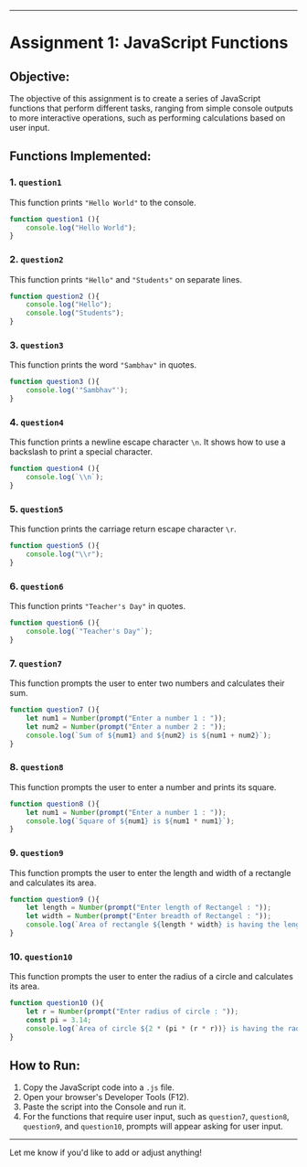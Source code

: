 
---

# **Assignment 1: JavaScript Functions**

## **Objective:**
The objective of this assignment is to create a series of JavaScript functions that perform different tasks, ranging from simple console outputs to more interactive operations, such as performing calculations based on user input.

## **Functions Implemented:**

### 1. **`question1`**
This function prints `"Hello World"` to the console.
```javascript
function question1 (){
    console.log("Hello World");
}
```

### 2. **`question2`**
This function prints `"Hello"` and `"Students"` on separate lines.
```javascript
function question2 (){
    console.log("Hello");
    console.log("Students");
}
```

### 3. **`question3`**
This function prints the word `"Sambhav"` in quotes.
```javascript
function question3 (){
    console.log('"Sambhav"');
}
```

### 4. **`question4`**
This function prints a newline escape character `\n`. It shows how to use a backslash to print a special character.
```javascript
function question4 (){
    console.log(`\\n`);
}
```

### 5. **`question5`**
This function prints the carriage return escape character `\r`.
```javascript
function question5 (){
    console.log("\\r");
}
```

### 6. **`question6`**
This function prints `"Teacher's Day"` in quotes.
```javascript
function question6 (){
    console.log(`"Teacher's Day"`);
}
```

### 7. **`question7`**
This function prompts the user to enter two numbers and calculates their sum.
```javascript
function question7 (){
    let num1 = Number(prompt("Enter a number 1 : "));
    let num2 = Number(prompt("Enter a number 2 : "));
    console.log(`Sum of ${num1} and ${num2} is ${num1 + num2}`);
}
```

### 8. **`question8`**
This function prompts the user to enter a number and prints its square.
```javascript
function question8 (){
    let num1 = Number(prompt("Enter a number 1 : "));
    console.log(`Square of ${num1} is ${num1 * num1}`);
}
```

### 9. **`question9`**
This function prompts the user to enter the length and width of a rectangle and calculates its area.
```javascript
function question9 (){
    let length = Number(prompt("Enter length of Rectangel : "));
    let width = Number(prompt("Enter breadth of Rectangel : "));
    console.log(`Area of rectangle ${length * width} is having the length ${length} and breadth ${width}`);
}
```

### 10. **`question10`**
This function prompts the user to enter the radius of a circle and calculates its area.
```javascript
function question10 (){
    let r = Number(prompt("Enter radius of circle : "));
    const pi = 3.14;
    console.log(`Area of circle ${2 * (pi * (r * r))} is having the radius ${r}`);
}
```

## **How to Run:**
1. Copy the JavaScript code into a `.js` file.
2. Open your browser's Developer Tools (F12).
3. Paste the script into the Console and run it.
4. For the functions that require user input, such as `question7`, `question8`, `question9`, and `question10`, prompts will appear asking for user input.

---

Let me know if you'd like to add or adjust anything!